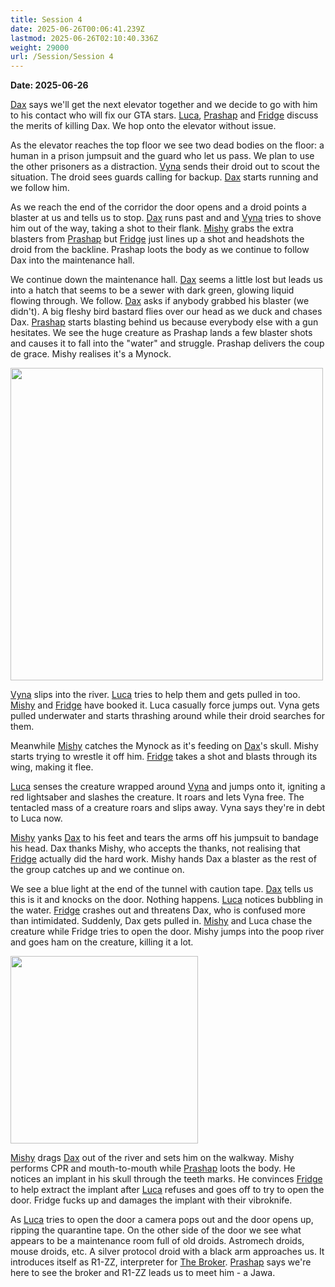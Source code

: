 ```yaml
---
title: Session 4
date: 2025-06-26T00:06:41.239Z
lastmod: 2025-06-26T02:10:40.336Z
weight: 29000
url: /Session/Session 4
---
```

**Date: 2025-06-26**

[Dax](/Characters/NPC/Dax) says we'll get the next elevator together and we decide to go with him to his contact who will fix our GTA stars. [Luca](/Characters/PCs/Luca), [Prashap](/Characters/PCs/Prashap) and [Fridge](/Characters/PCs/Fridge) discuss the merits of killing Dax. We hop onto the elevator without issue.

As the elevator reaches the top floor we see two dead bodies on the floor: a human in a prison jumpsuit and the guard who let us pass.  We plan to use the other prisoners as a distraction. [Vyna](/Characters/PCs/Vyna) sends their droid out to scout the situation. The droid sees guards calling for backup. [Dax](/Characters/NPC/Dax) starts running and we follow him.

As we reach the end of the corridor the door opens and a droid points a blaster at us and tells us to stop. [Dax](/Characters/NPC/Dax) runs past and and [Vyna](/Characters/PCs/Vyna) tries to shove him out of the way, taking a shot to their flank. [Mishy](/Characters/PCs/Mishy) grabs the extra blasters from [Prashap](/Characters/PCs/Prashap) but [Fridge](/Characters/PCs/Fridge) just lines up a shot and headshots the droid from the backline. Prashap loots the body as we continue to follow Dax into the maintenance hall.

We continue down the maintenance hall. [Dax](/Characters/NPC/Dax) seems a little lost but leads us into a hatch that seems to be a sewer with dark green, glowing liquid flowing through. We follow. [Dax](/Characters/NPC/Dax) asks if anybody grabbed his blaster (we didn't). A big fleshy bird bastard flies over our head as we duck and chases Dax. [Prashap](/Characters/PCs/Prashap) starts blasting behind us because everybody else with a gun hesitates. We see the huge creature as Prashap lands a few blaster shots and causes it to fall into the "water" and struggle. Prashap delivers the coup de grace. Mishy realises it's a Mynock.

<img src="/ob/Images/Mynock.png" width="500px">

[Vyna](/Characters/PCs/Vyna) slips into the river. [Luca](/Characters/PCs/Luca) tries to help them and gets pulled in too. [Mishy](/Characters/PCs/Mishy) and [Fridge](/Characters/PCs/Fridge) have booked it. Luca casually force jumps out. Vyna gets pulled underwater and starts thrashing around while their droid searches for them.

Meanwhile [Mishy](/Characters/PCs/Mishy) catches the Mynock as it's feeding on [Dax](/Characters/NPC/Dax)'s skull. Mishy starts trying to wrestle it off him. [Fridge](/Characters/PCs/Fridge) takes a shot and blasts through its wing, making it flee.

[Luca](/Characters/PCs/Luca) senses the creature wrapped around [Vyna](/Characters/PCs/Vyna) and jumps onto it, igniting a red lightsaber and slashes the creature. It roars and lets Vyna free. The tentacled mass of a creature roars and slips away. Vyna says they're in debt to Luca now.

[Mishy](/Characters/PCs/Mishy) yanks [Dax](/Characters/NPC/Dax) to his feet and tears the arms off his jumpsuit to bandage his head. Dax thanks Mishy, who accepts the thanks, not realising that [Fridge](/Characters/PCs/Fridge) actually did the hard work. Mishy hands Dax a blaster as the rest of the group catches up and we continue on.

We see a blue light at the end of the tunnel with caution tape. [Dax](/Characters/NPC/Dax) tells us this is it and knocks on the door. Nothing happens. [Luca](/Characters/PCs/Luca) notices bubbling in the water. [Fridge](/Characters/PCs/Fridge) crashes out and threatens Dax, who is confused more than intimidated. Suddenly, Dax gets pulled in. [Mishy](/Characters/PCs/Mishy) and Luca chase the creature while Fridge tries to open the door. Mishy jumps into the poop river and goes ham on the creature, killing it a lot.

<img src="/ob/Images/Octopus.png" width="300px">

[Mishy](/Characters/PCs/Mishy) drags [Dax](/Characters/NPC/Dax) out of the river and sets him on the walkway. Mishy performs CPR and mouth-to-mouth while [Prashap](/Characters/PCs/Prashap) loots the body. He notices an implant in his skull through the teeth marks. He convinces [Fridge](/Characters/PCs/Fridge) to help extract the implant after [Luca](/Characters/PCs/Luca) refuses and goes off to try to open the door. Fridge fucks up and damages the implant with their vibroknife.

As [Luca](/Characters/PCs/Luca) tries to open the door a camera pops out and the door opens up, ripping the quarantine tape. On the other side of the door we see what appears to be a maintenance room full of old droids. Astromech droids, mouse droids, etc. A silver protocol droid with a black arm approaches us. It introduces itself as R1-ZZ, interpreter for [The Broker](/Characters/NPC/The%20Broker). [Prashap](/Characters/PCs/Prashap) says we're here to see the broker and R1-ZZ leads us to meet him - a Jawa.
